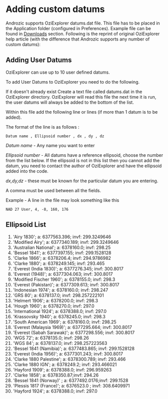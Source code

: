 Adding custom datums
====================

Androzic supports OziExplorer datums.dat file. This file has to be placed in the Application folder (configured in Preferences). Example file can be found in [Downloads](../../downloads.html) section. Following is the reprint of original OziExplorer help article (with the difference that Androzic supports any number of custom datums):

Adding User Datums
------------------

OziExplorer can use up to 10 user defined datums. 

To add User Datums to OziExplorer you need to do the following. 

If it doesn't already exist Create a text file called datums.dat in the OziExplorer directory. OziExplorer will read this file the next time it is run, the user datums will always be added to the bottom of the list. 

Within this file add the following line or lines (if more than 1 datum is to be added). 

The format of the line is as follows : 

    Datum name , Ellipsoid number , dx , dy , dz

_Datum name_ - Any name you want to enter 

_Ellipsoid number_ - All datums have a reference ellipsoid, choose the number from the list below. If the ellipsoid is not in this list then you cannot add the datum, you need to contact the author of OziExplorer and have the ellipsoid added into the code. 

_dx,dy,dz_ - these must be known for the particular datum you are entering. 

A comma must be used between all the fields. 

Example - A line in the file may look something like this 

    NAD 27 User, 4, -8, 160, 176 

Ellipsoid List
--------------

 1. 'Airy 1830'; a: 6377563.396; invf: 299.3249646
 1. 'Modified Airy'; a: 6377340.189; invf: 299.3249646
 1. 'Australian National'; a: 6378160.0; invf: 298.25 
 1. 'Bessel 1841'; a: 6377397.155; invf: 299.1528128
 1. 'Clarke 1866'; a: 6378206.4; invf: 294.9786982
 1. 'Clarke 1880'; a: 6378249.145; invf: 293.465
 1. 'Everest (India 1830)'; a: 6377276.345; invf: 300.8017
 1. 'Everest (1948)'; a: 6377304.063; invf: 300.8017
 1. 'Modified Fischer 1960'; a: 6378155.0; invf: 298.3
 1. 'Everest (Pakistan)'; a: 6377309.613; invf: 300.8017
 1. 'Indonesian 1974'; a: 6378160.0; invf: 298.247
 1. 'GRS 80'; a: 6378137.0; invf: 298.257222101
 1. 'Helmert 1906'; a: 6378200.0; invf: 298.3
 1. 'Hough 1960'; a: 6378270.0; invf: 297.0
 1. 'International 1924'; a: 6378388.0; invf: 297.0
 1. 'Krassovsky 1940'; a: 6378245.0; invf: 298.3
 1. 'South American 1969'; a: 6378160.0; invf: 298.25
 1. 'Everest (Malaysia 1969)'; a: 6377295.664; invf: 300.8017
 1. 'Everest (Sabah Sarawak)'; a: 6377298.556; invf: 300.8017
 1. 'WGS 72'; a: 6378135.0; invf: 298.26
 1. 'WGS 84'; a: 6378137.0; invf: 298.257223563
 1. 'Bessel 1841 (Namibia)'; a: 6377483.865; invf: 299.1528128
 1. 'Everest (India 1956)'; a: 6377301.243; invf: 300.8017
 1. 'Clarke 1880 Palestine'; a: 6378300.789; invf: 293.466 
 1. 'Clarke 1880 IGN'; a: 6378249.2; invf: 293.466021
 1. 'Hayford 1909'; a: 6378388.0; invf: 296.959263
 1. 'Clarke 1858'; a: 6378350.87;invf: 294.26
 1. 'Bessel 1841 (Norway)' ; a: 6377492.0176;invf: 299.1528
 1. 'Plessis 1817 (France)'; a: 6376523.0 ; invf: 308.6409971
 1. 'Hayford 1924'; a: 6378388.0; invf: 297.0
